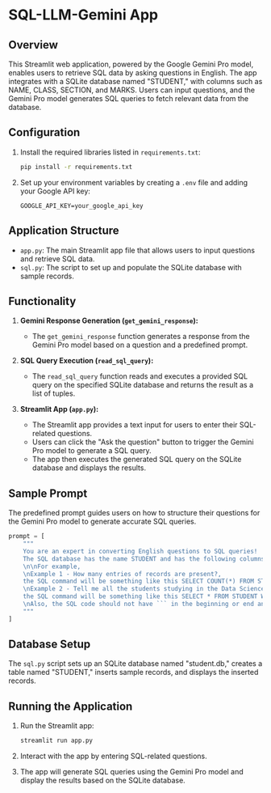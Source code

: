 # SQL-LLM-Gemini App

## Overview

This Streamlit web application, powered by the Google Gemini Pro model, enables users to retrieve SQL data by asking questions in English. The app integrates with a SQLite database named "STUDENT," with columns such as NAME, CLASS, SECTION, and MARKS. Users can input questions, and the Gemini Pro model generates SQL queries to fetch relevant data from the database.

## Configuration

1. Install the required libraries listed in `requirements.txt`:

    ```bash
    pip install -r requirements.txt
    ```

2. Set up your environment variables by creating a `.env` file and adding your Google API key:

    ```env
    GOOGLE_API_KEY=your_google_api_key
    ```

## Application Structure

- `app.py`: The main Streamlit app file that allows users to input questions and retrieve SQL data.
- `sql.py`: The script to set up and populate the SQLite database with sample records.

## Functionality

1. **Gemini Response Generation (`get_gemini_response`):**
   - The `get_gemini_response` function generates a response from the Gemini Pro model based on a question and a predefined prompt.

2. **SQL Query Execution (`read_sql_query`):**
   - The `read_sql_query` function reads and executes a provided SQL query on the specified SQLite database and returns the result as a list of tuples.

3. **Streamlit App (`app.py`):**
   - The Streamlit app provides a text input for users to enter their SQL-related questions.
   - Users can click the "Ask the question" button to trigger the Gemini Pro model to generate a SQL query.
   - The app then executes the generated SQL query on the SQLite database and displays the results.

## Sample Prompt

The predefined prompt guides users on how to structure their questions for the Gemini Pro model to generate accurate SQL queries.

```python
prompt = [
    """
    You are an expert in converting English questions to SQL queries!
    The SQL database has the name STUDENT and has the following columns - NAME, CLASS, SECTION, and MARKS.
    \n\nFor example,
    \nExample 1 - How many entries of records are present?,
    the SQL command will be something like this SELECT COUNT(*) FROM STUDENT;
    \nExample 2 - Tell me all the students studying in the Data Science class?,
    the SQL command will be something like this SELECT * FROM STUDENT WHERE CLASS="Data Science";
    \nAlso, the SQL code should not have ``` in the beginning or end and the word "sql" in the output.
    """
]
```

## Database Setup

The `sql.py` script sets up an SQLite database named "student.db," creates a table named "STUDENT," inserts sample records, and displays the inserted records.

## Running the Application

1. Run the Streamlit app:

    ```bash
    streamlit run app.py
    ```

2. Interact with the app by entering SQL-related questions.

3. The app will generate SQL queries using the Gemini Pro model and display the results based on the SQLite database.
